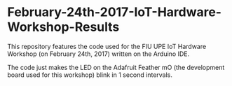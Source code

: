 # February-24th-2017-IoT-Hardware-Workshop-Results
This repository features the code used for the FIU UPE IoT Hardware Workshop (on February 24th, 2017) written on the Arduino IDE.

The code just makes the LED on the Adafruit Feather mO (the development board used for this workshop) blink in 1 second intervals.
